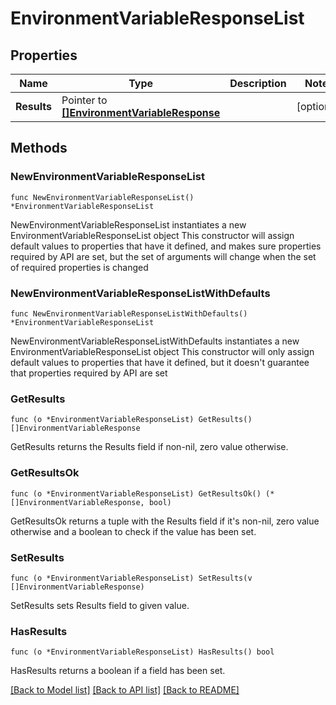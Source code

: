 # EnvironmentVariableResponseList

## Properties

Name | Type | Description | Notes
------------ | ------------- | ------------- | -------------
**Results** | Pointer to [**[]EnvironmentVariableResponse**](EnvironmentVariableResponse.md) |  | [optional] 

## Methods

### NewEnvironmentVariableResponseList

`func NewEnvironmentVariableResponseList() *EnvironmentVariableResponseList`

NewEnvironmentVariableResponseList instantiates a new EnvironmentVariableResponseList object
This constructor will assign default values to properties that have it defined,
and makes sure properties required by API are set, but the set of arguments
will change when the set of required properties is changed

### NewEnvironmentVariableResponseListWithDefaults

`func NewEnvironmentVariableResponseListWithDefaults() *EnvironmentVariableResponseList`

NewEnvironmentVariableResponseListWithDefaults instantiates a new EnvironmentVariableResponseList object
This constructor will only assign default values to properties that have it defined,
but it doesn't guarantee that properties required by API are set

### GetResults

`func (o *EnvironmentVariableResponseList) GetResults() []EnvironmentVariableResponse`

GetResults returns the Results field if non-nil, zero value otherwise.

### GetResultsOk

`func (o *EnvironmentVariableResponseList) GetResultsOk() (*[]EnvironmentVariableResponse, bool)`

GetResultsOk returns a tuple with the Results field if it's non-nil, zero value otherwise
and a boolean to check if the value has been set.

### SetResults

`func (o *EnvironmentVariableResponseList) SetResults(v []EnvironmentVariableResponse)`

SetResults sets Results field to given value.

### HasResults

`func (o *EnvironmentVariableResponseList) HasResults() bool`

HasResults returns a boolean if a field has been set.


[[Back to Model list]](../README.md#documentation-for-models) [[Back to API list]](../README.md#documentation-for-api-endpoints) [[Back to README]](../README.md)


